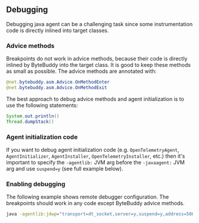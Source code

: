 ## Debugging

Debugging java agent can be a challenging task since some instrumentation
code is directly inlined into target classes.

### Advice methods

Breakpoints do not work in advice methods, because their code is directly inlined
by ByteBuddy into the target class. It is good to keep these methods as small as possible.
The advice methods are annotated with:

```java
@net.bytebuddy.asm.Advice.OnMethodEnter
@net.bytebuddy.asm.Advice.OnMethodExit
```

The best approach to debug advice methods and agent initialization is to use the following statements:

```java
System.out.println()
Thread.dumpStack()
```

### Agent initialization code

If you want to debug agent initialization code (e.g. `OpenTelemetryAgent`, `AgentInitializer`,
`AgentInstaller`, `OpenTelemetryInstaller`, etc.) then it's important to specify the `-agentlib:` JVM arg
before the `-javaagent:` JVM arg and use `suspend=y` (see full example below).

### Enabling debugging

The following example shows remote debugger configuration. The breakpoints
should work in any code except ByteBuddy advice methods.

```bash
java -agentlib:jdwp="transport=dt_socket,server=y,suspend=y,address=5000" -javaagent:opentelemetry-javaagent-<version>-all.jar -jar app.jar
```
